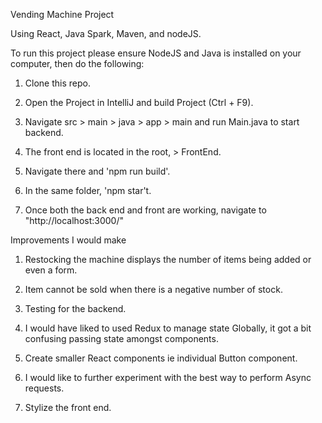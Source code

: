 

Vending Machine Project

Using React, Java Spark, Maven, and nodeJS.

  To run this project please ensure NodeJS and Java is installed on your computer, then do the following: 

  1. Clone this repo. 

  2. Open the Project in IntelliJ and build Project (Ctrl + F9).

  3. Navigate src > main > java > app > main and run Main.java to start backend.

  4. The front end is located in the root, > FrontEnd.

  5. Navigate there and 'npm run build'.

  6. In the same folder, 'npm star't.

  7. Once both the back end and front are working, navigate to "http://localhost:3000/"

Improvements I would make

  1. Restocking the machine displays the number of items being added or even a form.
  
  2. Item cannot be sold when there is a negative number of stock.
  
  3. Testing for the backend.
  
  4. I would have liked to used Redux to manage state Globally, it got a bit confusing passing state amongst components.
  
  5. Create smaller React components ie individual Button component.
  
  6. I would like to further experiment with the best way to perform Async requests.
  
  7. Stylize the front end.

